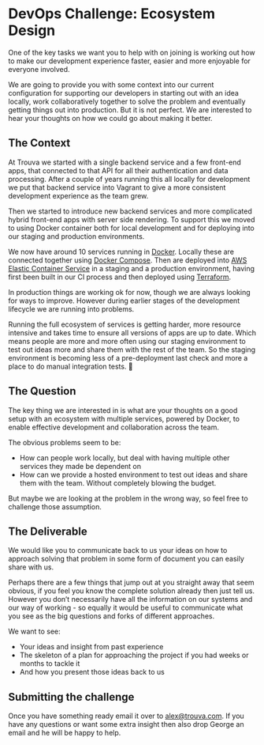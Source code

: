 # DevOps Challenge: Ecosystem Design

One of the key tasks we want you to help with on joining is working out how to make our development experience faster, easier and more enjoyable for everyone involved.

We are going to provide you with some context into our current configuration for supporting our developers in starting out with an idea locally, work collaboratively together to solve the problem and eventually getting things out into production. But it is not perfect. We are interested to hear your thoughts on how we could go about making it better.

## The Context

At Trouva we started with a single backend service and a few front-end apps, that connected to that API for all their authentication and data processing. After a couple of years running this all locally for development we put that backend service into Vagrant to give a more consistent development experience as the team grew.

Then we started to introduce new backend services and more complicated hybrid front-end apps with server side rendering. To support this we moved to using Docker container both for local development and for deploying into our staging and production environments.

We now have around 10 services running in [Docker](https://www.docker.com/). Locally these are connected together using [Docker Compose](https://docs.docker.com/compose/). Then are deployed into [AWS Elastic Container Service](https://aws.amazon.com/ecs/) in a staging and a production environment, having first been built in our CI process and then deployed using [Terraform](https://www.terraform.io/).

In production things are working ok for now, though we are always looking for ways to improve. However during earlier stages of the development lifecycle we are running into problems.

Running the full ecosystem of services is getting harder, more resource intensive and takes time to ensure all versions of apps are up to date. Which means people are more and more often using our staging environment to test out ideas more and share them with the rest of the team. So the staging environment is becoming less of a pre-deployment last check and more a place to do manual integration tests.

## The Question

The key thing we are interested in is what are your thoughts on a good setup with an ecosystem with multiple services, powered by Docker, to enable effective development and collaboration across the team.

The obvious problems seem to be:

- How can people work locally, but deal with having multiple other services they made be dependent on
- How can we provide a hosted environment to test out ideas and share them with the team. Without completely blowing the budget.

But maybe we are looking at the problem in the wrong way, so feel free to challenge those assumption.

## The Deliverable

We would like you to communicate back to us your ideas on how to approach solving that problem in some form of document you can easily share with us.

Perhaps there are a few things that jump out at you straight away that seem obvious, if you feel you know the complete solution already then just tell us. However you don’t necessarily have all the information on our systems and our way of working - so equally it would be useful to communicate what you see as the big questions and forks of different approaches.

We want to see:
- Your ideas and insight from past experience
- The skeleton of a plan for approaching the project if you had weeks or months to tackle it
- And how you present those ideas back to us


## Submitting the challenge

Once you have something ready email it over to alex@trouva.com. If you have any questions or want some extra insight then also drop George an email and he will be happy to help.
